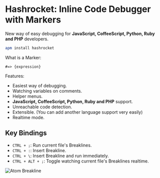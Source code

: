 # Hashrocket: Inline Code Debugger with Markers

New way of easy debugging for **JavaScript, CoffeeScript, Python, Ruby and PHP** developers.

```bash
apm install hashrocket
```

What is a Marker:

```
#=> {expression}
```

Features:
  - Easiest way of debugging.
  - Watching variables on comments.
  - Helper menus.
  - **JavaScript, CoffeeScript, Python, Ruby and PHP** support.
  - Unreachable code detection.
  - Extensible. (You can add another language support very easily)
  - Realtime mode.

## Key Bindings

  - `CTRL + ;`: Run current file's Breaklines.
  - `CTRL + :`: Insert Breakline.
  - `CTRL + \`: Insert Breakline and run immediately.
  - `CTRL + ALT + ;`: Toggle watching current file's Breaklines realtime.

![Atom Breakline](https://dl.dropboxusercontent.com/u/20947008/webbox/atom/atom-breakline.gif)
